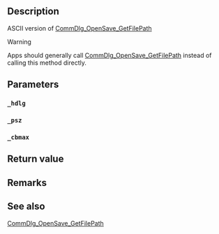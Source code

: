 ## Description

ASCII version of [CommDlg_OpenSave_GetFilePath](https://docs.microsoft.com/windows/win32/dlgbox/cdm-getfilepath)

> [!WARNING]
> Apps should generally call [CommDlg_OpenSave_GetFilePath](https://docs.microsoft.com/windows/win32/dlgbox/cdm-getfilepath) instead of calling this method directly.

## Parameters

### `_hdlg`

### `_psz`

### `_cbmax`

## Return value

## Remarks

## See also

[CommDlg_OpenSave_GetFilePath](https://docs.microsoft.com/windows/win32/dlgbox/cdm-getfilepath)